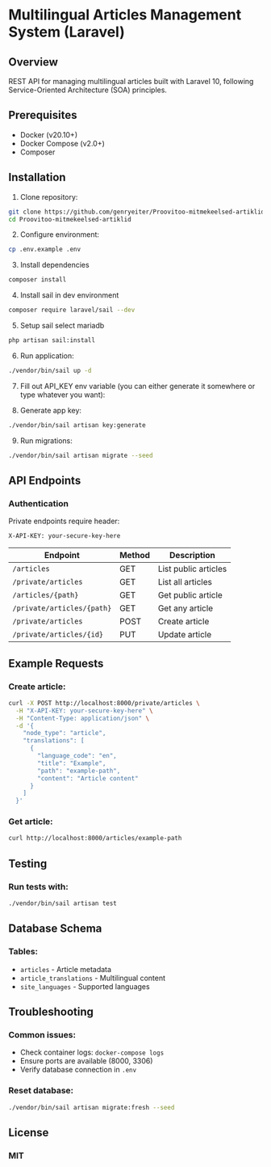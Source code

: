 # Multilingual Articles Management System (Laravel)

## Overview
REST API for managing multilingual articles built with Laravel 10, following Service-Oriented Architecture (SOA) principles.

## Prerequisites
- Docker (v20.10+)
- Docker Compose (v2.0+)
- Composer

## Installation

1. Clone repository:
```bash
git clone https://github.com/genryeiter/Proovitoo-mitmekeelsed-artiklid.git
cd Proovitoo-mitmekeelsed-artiklid
```

2. Configure environment:
```bash
cp .env.example .env
```

3. Install dependencies
```bash
composer install
```

4. Install sail in dev environment
```bash
composer require laravel/sail --dev
```

5. Setup sail select mariadb
```bash
php artisan sail:install
```

6. Run application:
```bash
./vendor/bin/sail up -d
```

7. Fill out API_KEY env variable (you can either generate it somewhere or type whatever you want):

8. Generate app key:
```bash
./vendor/bin/sail artisan key:generate
```

9. Run migrations:
```bash
./vendor/bin/sail artisan migrate --seed
```

## API Endpoints
### Authentication

Private endpoints require header:
```http
X-API-KEY: your-secure-key-here
```

| Endpoint | Method | Description 
--- | --- | ---
| `/articles` | GET | List public articles
| `/private/articles` | GET | List all articles
| `/articles/{path}` | GET | Get public article
| `/private/articles/{path}` | GET | Get any article
| `/private/articles` | POST | Create article
| `/private/articles/{id}` | PUT | Update article

## Example Requests
### Create article:
```bash
curl -X POST http://localhost:8000/private/articles \
  -H "X-API-KEY: your-secure-key-here" \
  -H "Content-Type: application/json" \
  -d '{
    "node_type": "article",
    "translations": [
      {
        "language_code": "en",
        "title": "Example",
        "path": "example-path",
        "content": "Article content"
      }
    ]
  }'
```

### Get article:
```bash
curl http://localhost:8000/articles/example-path
```

## Testing
### Run tests with:
```bash
./vendor/bin/sail artisan test
```

## Database Schema
### Tables:
 - `articles` - Article metadata
 - `article_translations` - Multilingual content
 - `site_languages` - Supported languages

## Troubleshooting
### Common issues:
 - Check container logs: `docker-compose logs`
 - Ensure ports are available (8000, 3306)
 - Verify database connection in `.env`

### Reset database:
```bash
./vendor/bin/sail artisan migrate:fresh --seed
```

## License
### MIT